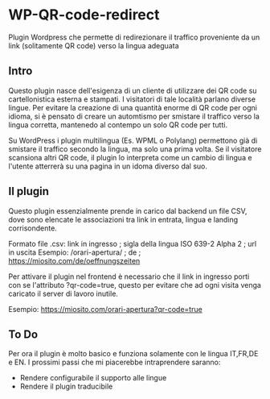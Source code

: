 # WP-QR-code-redirect
Plugin Wordpress che permette di redirezionare il traffico proveniente da un link (solitamente QR code) verso la lingua adeguata 
## Intro
Questo plugin nasce dell'esigenza di un cliente di utilizzare dei QR code su cartellonistica esterna e stampati. I visitatori di tale località parlano diverse lingue.
Per evitare la creazione di una quantità enorme di QR code per ogni idioma, si è pensato di creare un automtismo per smistare il traffico verso la lingua corretta, mantenedo al contempo un solo QR code per tutti.

Su WordPress i plugin multilingua (Es. WPML o Polylang) permettono già di smistare il traffico secondo la lingua, ma solo una prima volta. Se il visitatore scansiona altri QR code, il plugin lo interpreta come un cambio di lingua e l'utente atterrerà su una pagina in un idoma diverso dal suo.

## Il plugin
Questo plugin essenzialmente prende in carico dal backend un file CSV, dove sono elencate le associazioni tra link in entrata, lingua e landing corrisondente.

Formato file .csv:  link in ingresso ; sigla della lingua ISO 639-2 Alpha 2 ; url in uscita
Esempio:            /orari-apertura/ ; de ; https://miosito.com/de/oeffnungszeiten

Per attivare il plugin nel frontend è necessario che il link in ingresso porti con se l'attributo ?qr-code=true, questo per evitare che ad ogni visita venga caricato il server di lavoro inutile.

Esempio:            https://miosito.com/orari-apertura?qr-code=true

## To Do
Per ora il plugin è molto basico e funziona solamente con le lingua IT,FR,DE e EN. I prossimi passi che mi piacerebbe intraprendere saranno:
- Rendere configurabile il supporto alle lingue
- Rendere il plugin traducibile
